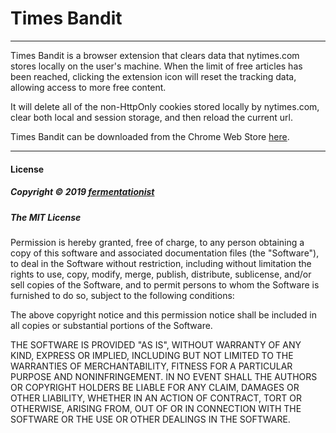 # Times Bandit

---

Times Bandit is a browser extension that clears data that nytimes.com stores locally on the user's machine. When the limit of free articles has been reached, clicking the extension icon will reset the tracking data, allowing access to more free content.

It will delete all of the non-HttpOnly cookies stored locally by nytimes.com, clear both local and session storage, and then reload the current url.

Times Bandit can be downloaded from the Chrome Web Store [here](https://chrome.google.com/webstore/detail/times-bandit/kbodloaojjbfdeeoglgapaflcfamgcml).

---
#### License

##### Copyright © 2019 [fermentationist](https://github.com/fermentationist) 


##### __The MIT License__

Permission is hereby granted, free of charge, to any person obtaining a copy
of this software and associated documentation files (the "Software"), to deal
in the Software without restriction, including without limitation the rights
to use, copy, modify, merge, publish, distribute, sublicense, and/or sell
copies of the Software, and to permit persons to whom the Software is
furnished to do so, subject to the following conditions:

The above copyright notice and this permission notice shall be included in
all copies or substantial portions of the Software.

THE SOFTWARE IS PROVIDED "AS IS", WITHOUT WARRANTY OF ANY KIND, EXPRESS OR
IMPLIED, INCLUDING BUT NOT LIMITED TO THE WARRANTIES OF MERCHANTABILITY,
FITNESS FOR A PARTICULAR PURPOSE AND NONINFRINGEMENT. IN NO EVENT SHALL THE
AUTHORS OR COPYRIGHT HOLDERS BE LIABLE FOR ANY CLAIM, DAMAGES OR OTHER
LIABILITY, WHETHER IN AN ACTION OF CONTRACT, TORT OR OTHERWISE, ARISING FROM,
OUT OF OR IN CONNECTION WITH THE SOFTWARE OR THE USE OR OTHER DEALINGS IN
THE SOFTWARE.

